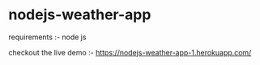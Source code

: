 # nodejs-weather-app
requirements :- node js

checkout the live demo :- https://nodejs-weather-app-1.herokuapp.com/
